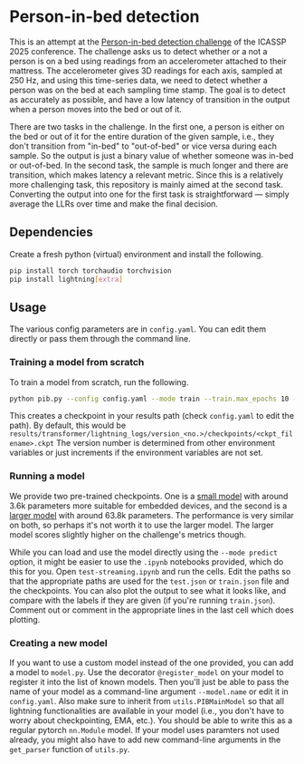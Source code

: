 # Person-in-bed detection

This is an attempt at the [Person-in-bed detection challenge](https://analog-garage.github.io/icassp-2025/)
 of the ICASSP 2025 conference.
 The challenge asks us to detect whether or a not a person is on a bed using readings from
 an accelerometer attached to their mattress.
 The accelerometer gives 3D readings for each axis, sampled at 250 Hz, and using this
 time-series data, we need to detect whether a person was on the bed at each sampling time stamp.
 The goal is to detect as accurately as possible, and have a low latency of transition in the
 output when a person moves into the bed or out of it.

 There are two tasks in the challenge.
 In the first one, a person is either on the bed or out of it for the entire duration
 of the given sample, i.e., they don't transition from "in-bed" to "out-of-bed"
 or vice versa during each sample.
 So the output is just a binary value of whether someone was in-bed or out-of-bed.
In the second task, the sample is much longer and there are transition, which makes
latency a relevant metric.
Since this is a relatively more challenging task, this repository is mainly
aimed at the second task.
Converting the output into one for the first task is straightforward &mdash; simply average
the LLRs over time and make the final decision.

## Dependencies

Create a fresh python (virtual) environment and install the following.

```bash
pip install torch torchaudio torchvision
pip install lightning[extra]
```

## Usage

The various config parameters are in `config.yaml`.
You can edit them directly or pass them through the command line.

### Training a model from scratch

To train a model from scratch, run the following.

```bash
python pib.py --config config.yaml --mode train --train.max_epochs 10 --data.data_path <path to train.json>
```

This creates a checkpoint in your results path (check `config.yaml` to edit the path).
By default, this would be `results/transformer/lightning_logs/version_<no.>/checkpoints/<ckpt_filename>.ckpt`
The version number is determined from other environment variables or just increments if the environment
variables are not set.

### Running a model

We provide two pre-trained checkpoints.
One is a [small model](https://drive.google.com/file/d/1D2DrP8mEPdK01d1eFYr6-BvLHCjewXFB/view?usp=sharing) with around 3.6k parameters more suitable for
embedded devices, and the second is a [larger model](https://drive.google.com/file/d/1hQuvOcnFQF0HKBz-9I_sapjDWQ36nnc2/view?usp=sharing)
with around 63.8k parameters.
The performance is very similar on both, so perhaps it's not worth it
to use the larger model.
The larger model scores slightly higher on the challenge's metrics though.

While you can load and use the model directly using the `--mode predict` option, it might
be easier to use the `.ipynb` notebooks provided, which do this for you.
Open `test-streaming.ipynb` and run the cells.
Edit the paths so that the appropriate paths are used for the `test.json` or `train.json`
file and the checkpoints.
You can also plot the output to see what it looks like, and compare with the labels
if they are given (if you're running `train.json`).
Comment out or comment in the appropriate lines in the last cell which does plotting.

### Creating a new model

If you want to use a custom model instead of the one provided, 
you can add a model to `model.py`.
Use the decorator `@register_model` on your model to register it into
the list of known models.
Then you'll just be able to pass the name of your model as a command-line
argument `--model.name` or edit it in `config.yaml`.
Also make sure to inherit from `utils.PIBMainModel` so that all lightning
functionalities are available in your model
(i.e., you don't have to worry about checkpointing, EMA, etc.).
You should be able to write this as a regular pytorch `nn.Module` model.
If your model uses paramters not used already, you might also have to add new
command-line arguments in the `get_parser` function of `utils.py`.